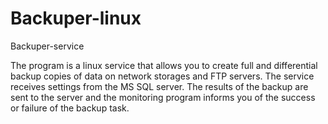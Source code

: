 # Backuper-linux

Backuper-service

The program is a linux service that allows you to create full and differential backup copies of data on network storages and FTP servers. The service receives settings from the MS SQL server. The results of the backup are sent to the server and the monitoring program informs you of the success or failure of the backup task.
